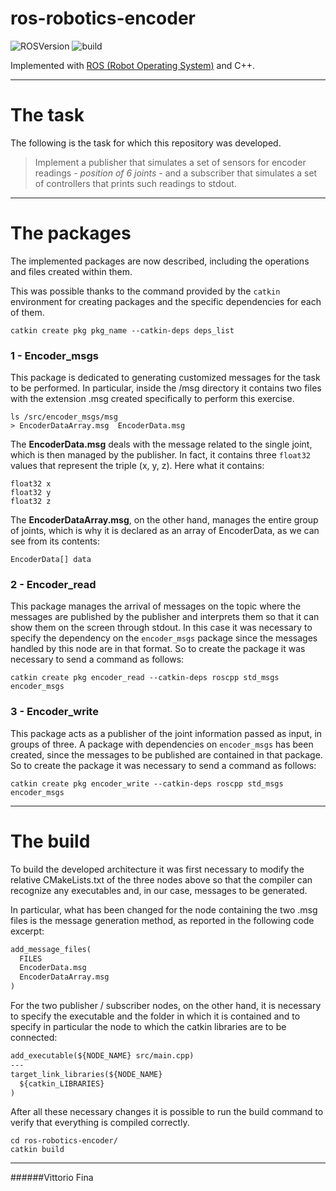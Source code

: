 # ros-robotics-encoder

![ROSVersion](https://img.shields.io/badge/ROS-melodic-blue)
![build](https://img.shields.io/badge/build-passed-success)

Implemented with [ROS (Robot Operating System)](http://wiki.ros.org/) and C++.  
___
# The task
The following is the task for which this repository was developed.

> Implement a publisher that simulates a set of sensors for encoder readings - *position of 6 joints* -
> and a subscriber that simulates a set of controllers that prints such readings to stdout.
___
# The packages
The implemented packages are now described, including the operations and files created within them.

This was possible thanks to the command provided by the ```catkin``` environment for creating packages and the specific dependencies for each of them.

```shell
catkin create pkg pkg_name --catkin-deps deps_list
```

### 1 - Encoder_msgs
This package is dedicated to generating customized messages for the task to be performed. In particular, inside the /msg directory it contains two files with the extension .msg created specifically to perform this exercise.
```shell
ls /src/encoder_msgs/msg
> EncoderDataArray.msg  EncoderData.msg
```
The **EncoderData.msg** deals with the message related to the single joint, which is then managed by the publisher. In fact, it contains three ```float32``` values ​​that represent the triple (x, y, z). Here what it contains:
```shell
float32 x
float32 y
float32 z
```
The **EncoderDataArray.msg**, on the other hand, manages the entire group of joints, which is why it is declared as an array of EncoderData, as we can see from its contents:
```shell
EncoderData[] data
```

### 2 - Encoder_read
This package manages the arrival of messages on the topic where the messages are published by the publisher and interprets them so that it can show them on the screen through stdout. In this case it was necessary to specify the dependency on the ```encoder_msgs``` package since the messages handled by this node are in that format. So to create the package it was necessary to send a command as follows:
```shell
catkin create pkg encoder_read --catkin-deps roscpp std_msgs encoder_msgs
```

### 3 - Encoder_write
This package acts as a publisher of the joint information passed as input, in groups of three. A package with dependencies on ```encoder_msgs``` has been created, since the messages to be published are contained in that package. So to create the package it was necessary to send a command as follows:
```shell
catkin create pkg encoder_write --catkin-deps roscpp std_msgs encoder_msgs
```
___
# The build
To build the developed architecture it was first necessary to modify the relative CMakeLists.txt of the three nodes above so that the compiler can recognize any executables and, in our case, messages to be generated.

In particular, what has been changed for the node containing the two .msg files is the message generation method, as reported in the following code excerpt:
```txt
add_message_files(
  FILES
  EncoderData.msg
  EncoderDataArray.msg
)
```
For the two publisher / subscriber nodes, on the other hand, it is necessary to specify the executable and the folder in which it is contained and to specify in particular the node to which the catkin libraries are to be connected:
```txt
add_executable(${NODE_NAME} src/main.cpp)
---
target_link_libraries(${NODE_NAME}
  ${catkin_LIBRARIES}
)
```

After all these necessary changes it is possible to run the build command to verify that everything is compiled correctly.
```shell
cd ros-robotics-encoder/
catkin build
```
___
######Vittorio Fina